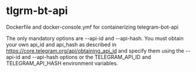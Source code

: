 # tlgrm-bt-api
Dockerfile and docker-console.ymf for containerizing telegram-bot-api


The only mandatory options are --api-id and --api-hash. You must obtain your own api_id and api_hash as described in https://core.telegram.org/api/obtaining_api_id and specify them using the --api-id and --api-hash options or the TELEGRAM_API_ID and TELEGRAM_API_HASH environment variables.